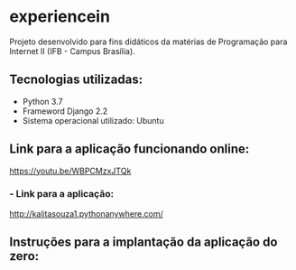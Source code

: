 # experiencein
Projeto desenvolvido para fins didáticos da matérias de Programação para Internet II (IFB - Campus Brasília).

## Tecnologias utilizadas:
- Python 3.7
- Frameword Django 2.2
- Sistema operacional utilizado: Ubuntu

## Link para a aplicação funcionando online: 
https://youtu.be/WBPCMzxJTQk
### - Link para a aplicação:
http://kalitasouza1.pythonanywhere.com/

## Instruções para a implantação da aplicação do zero:
